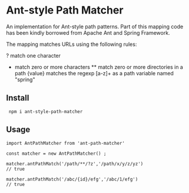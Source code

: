 # Ant-style Path Matcher

An implementation for Ant-style path patterns.
Part of this mapping code has been kindly borrowed from Apache Ant and Spring Framework.

The mapping matches URLs using the following rules:

? match one character

- match zero or more characters
  \*\* match zero or more directories in a path
  {value} matches the regexp [a-z]+ as a path variable named "spring"

## Install

```
 npm i ant-style-path-matcher
```

## Usage

```
import AntPathMatcher from 'ant-path-matcher'

const matcher = new AntPathMatcher() ;

matcher.antPathMatch('/path/**/?z','/path/x/y/z/yz')
// true

matcher.antPathMatch('/abc/{id}/efg','/abc/1/efg')
// true

```

